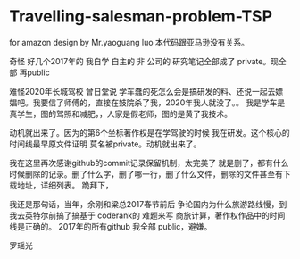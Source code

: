 # Travelling-salesman-problem-TSP
for amazon  design by Mr.yaoguang luo 本代码跟亚马逊没有关系。

奇怪 好几个2017年的 我自学 自主的 非 公司的 研究笔记全部成了 private。现全部 再public

难怪2020年长城驾校 曾日堂说 学车蠢的死怎么会是搞研发的料、还说一起去嫖娼吧。我要信了师傅的，直接在妓院杀了我，2020年我人就没了。。
我是学车是真学生，图的驾照和减肥，，人家是假老师，图的是黄了我技术。

动机就出来了。因为的第6个坐标著作权是在学驾驶的时候 我在研发。这个核心的时间线最早原文件证明 莫名被private。动机就出来了。

我在这里再次感谢github的commit记录保留机制，太完美了 就是删了，都有什么时候删除的记录。删了什么字，删了哪一行，删了什么文件，删除的文件甚至有下载地址，详细列表。
跪拜下，


我还是那句话，当年，余刚和梁总2017春节前后 争论国内为什么旅游路线慢，到我去英特尔前搞了搞基于 coderank的 难题来写 商旅计算，著作权作品中的时间线是正确的。
2017年的所有github 我全部 public，避嫌。

罗瑶光
